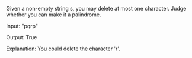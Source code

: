 
Given a non-empty string s, you may delete at most one character. Judge whether you can make it a palindrome.

Input: "pqrp"

Output: True

Explanation: You could delete the character 'r'.
